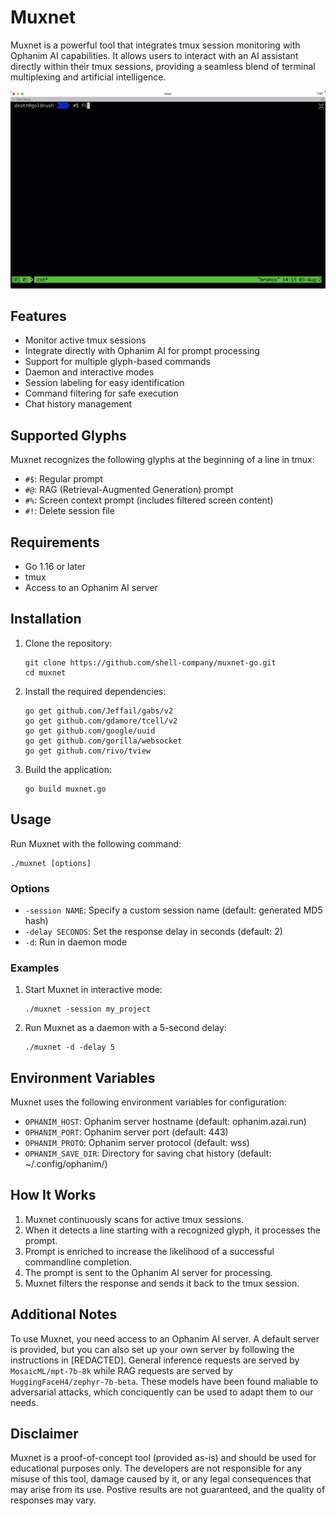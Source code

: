 # Muxnet

Muxnet is a powerful tool that integrates tmux session monitoring with Ophanim AI capabilities. It allows users to interact with an AI assistant directly within their tmux sessions, providing a seamless blend of terminal multiplexing and artificial intelligence.

![Muxnet Demo](./demo.gif)

## Features

- Monitor active tmux sessions
- Integrate directly with Ophanim AI for prompt processing
- Support for multiple glyph-based commands
- Daemon and interactive modes
- Session labeling for easy identification
- Command filtering for safe execution
- Chat history management

## Supported Glyphs

Muxnet recognizes the following glyphs at the beginning of a line in tmux:

- `#$`: Regular prompt
- `#@`: RAG (Retrieval-Augmented Generation) prompt
- `#%`: Screen context prompt (includes filtered screen content)
- `#!`: Delete session file

## Requirements

- Go 1.16 or later
- tmux
- Access to an Ophanim AI server

## Installation

1. Clone the repository:
   ```
   git clone https://github.com/shell-company/muxnet-go.git
   cd muxnet
   ```

2. Install the required dependencies:
   ```
   go get github.com/Jeffail/gabs/v2
   go get github.com/gdamore/tcell/v2
   go get github.com/google/uuid
   go get github.com/gorilla/websocket
   go get github.com/rivo/tview
   ```

3. Build the application:
   ```
   go build muxnet.go
   ```

## Usage

Run Muxnet with the following command:

```
./muxnet [options]
```

### Options

- `-session NAME`: Specify a custom session name (default: generated MD5 hash)
- `-delay SECONDS`: Set the response delay in seconds (default: 2)
- `-d`: Run in daemon mode

### Examples

1. Start Muxnet in interactive mode:
   ```
   ./muxnet -session my_project
   ```

2. Run Muxnet as a daemon with a 5-second delay:
   ```
   ./muxnet -d -delay 5
   ```

## Environment Variables

Muxnet uses the following environment variables for configuration:

- `OPHANIM_HOST`: Ophanim server hostname (default: ophanim.azai.run)
- `OPHANIM_PORT`: Ophanim server port (default: 443)
- `OPHANIM_PROTO`: Ophanim server protocol (default: wss)
- `OPHANIM_SAVE_DIR`: Directory for saving chat history (default: ~/.config/ophanim/)

## How It Works

1. Muxnet continuously scans for active tmux sessions.
2. When it detects a line starting with a recognized glyph, it processes the prompt.
3. Prompt is enriched to increase the likelihood of a successful commandline completion.
4. The prompt is sent to the Ophanim AI server for processing.
5. Muxnet filters the response and sends it back to the tmux session.

## Additional Notes

To use Muxnet, you need access to an Ophanim AI server. A default server is provided, but you can also set up your own server by following the instructions in [REDACTED]. General inference requests are served by `MosaicML/mpt-7b-8k` while RAG requests are served by `HuggingFaceH4/zephyr-7b-beta`. These models have been found maliable to adversarial attacks, which conciquently can be used to adapt them to our needs.

## Disclaimer 

Muxnet is a proof-of-concept tool (provided as-is) and should be used for educational purposes only. The developers are not responsible for any misuse of this tool, damage caused by it, or any legal consequences that may arise from its use. Postive results are not guaranteed, and the quality of responses may vary.